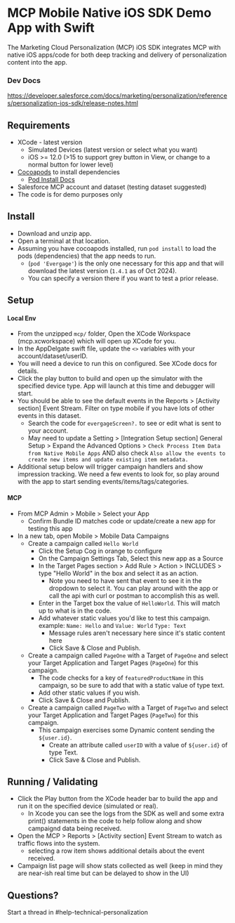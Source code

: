 # MCP Mobile Native iOS SDK Demo App with Swift

The Marketing Cloud Personalization (MCP) iOS SDK integrates MCP with native iOS apps/code for both deep tracking and delivery of personalization content into the app.

### Dev Docs
https://developer.salesforce.com/docs/marketing/personalization/references/personalization-ios-sdk/release-notes.html

## Requirements
- XCode - latest version
    - Simulated Devices (latest version or select what you want)
    - iOS >= 12.0 (>15 to support grey button in View, or change to a normal button for lower level)
- [Cocoapods](https://cocoapods.org/) to install dependencies
    - [Pod Install Docs](https://guides.cocoapods.org/using/pod-install-vs-update.html#pod-install) 
- Salesforce MCP account and dataset (testing dataset suggested)
- The code is for demo purposes only

## Install
- Download and unzip app.
- Open a terminal at that location.
- Assuming you have cocoapods installed, run `pod install` to load the pods (dependencies) that the app needs to run.
    - (`pod 'Evergage'`) is the only one necessary for this app and that will download the latest version (`1.4.1` as of Oct 2024).
    - You can specify a version there if you want to test a prior release.

## Setup
#### Local Env
- From the unzipped `mcp/` folder, Open the XCode Workspace (mcp.xcworkspace) which will open up XCode for you.
- In the AppDelgate swift file, update the `<>` variables with your account/dataset/userID.
- You will need a device to run this on configured.  See XCode docs for details.
- Click the play button to build and open up the simulator with the specified device type.  App will launch at this time and debugger will start.
- You should be able to see the default events in the Reports > [Activity section] Event Stream.  Filter on type mobile if you have lots of other events in this dataset.
    - Search the code for `evergageScreen?.` to see or edit what is sent to your account.
    - May need to update a Setting > [Integration Setup section] General Setup > Expand the Advanced Options > `Check Process Item Data from Native Mobile Apps` AND also check 
        `Also allow the events to create new items and update existing item metadata.` 
- Additional setup below will trigger campaign handlers and show impression tracking.  We need a few events to look for, so play around with the app to start sending events/items/tags/categories.

#### MCP
- From MCP Admin > Mobile > Select your App 
    - Confirm Bundle ID matches code or update/create a new app for testing this app
- In a new tab, open Mobile > Mobile Data Campaigns 
    - Create a campaign called `Hello World`
        - Click the Setup Cog in orange to configure
        - On the Campaign Settings Tab, Select this new app as a Source
        - In the Target Pages section > Add Rule > Action > INCLUDES > type "Hello World" in the box and select it as an action.
            - Note you need to have sent that event to see it in the dropdown to select it.  You can play around with the app or call the api with curl or postman to accomplish this as well.
        - Enter in the Target box the value of `HelloWorld`.  This will match up to what is in the code.
        - Add whatever static values you'd like to test this campaign. 
            example: `Name: Hello` and `Value: World` `Type: Text`
            - Message rules aren't necessary here since it's static content here
            - Click Save & Close and Publish.
    - Create a campaign called `PageOne` with a Target of `PageOne` and select your Target Application and Target Pages (`PageOne`) for this campaign.
        - The code checks for a key of `featuredProductName` in this campaign, so be sure to add that with a static value of type text.
        - Add other static values if you wish.
        - Click Save & Close and Publish.
    - Create a campaign called `PageTwo` with a Target of `PageTwo` and select your Target Application and Target Pages (`PageTwo`) for this campaign.
        - This campaign exercises some Dynamic content sending the `${user.id}`.
            - Create an attribute called `userID` with a value of `${user.id}` of type Text.
            - Click Save & Close and Publish.

## Running / Validating
- Click the Play button from the XCode header bar to build the app and run it on the specified device (simulated or real).
    - In Xcode you can see the logs from the SDK as well and some extra print() statements in the code to help follow along and show campaignd data being received.
- Open the MCP > Reports > [Activity section] Event Stream to watch as traffic flows into the system.
    - selecting a row item shows additional details about the event received.
- Campaign list page will show stats collected as well (keep in mind they are near-ish real time but can be delayed to show in the UI)


## Questions?
Start a thread in #help-technical-personalization
